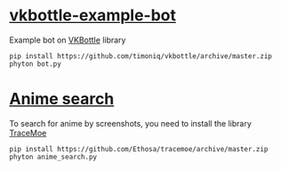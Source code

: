 # [vkbottle-example-bot](bot.py)
Example bot on [VKBottle](https://github.com/timoniq/vkbottle) library

```
pip install https://github.com/timoniq/vkbottle/archive/master.zip
phyton bot.py
```
 
# [Anime search](anime_search.py)
To search for anime by screenshots, you need to install the library [TraceMoe](https://github.com/Ethosa/tracemoe)

```
pip install https://github.com/Ethosa/tracemoe/archive/master.zip
phyton anime_search.py
```
